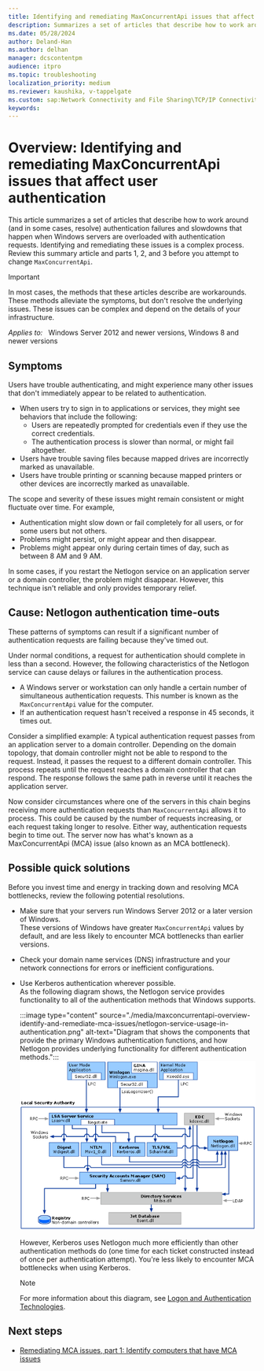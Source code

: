 ```yaml
---
title: Identifying and remediating MaxConcurrentApi issues that affect user authentication
description: Summarizes a set of articles that describe how to work around (and in some cases, resolve) authentication failures and slowdowns that happen when Windows servers are overloaded with authentication requests.
ms.date: 05/28/2024
author: Deland-Han
ms.author: delhan
manager: dcscontentpm
audience: itpro
ms.topic: troubleshooting
localization_priority: medium
ms.reviewer: kaushika, v-tappelgate
ms.custom: sap:Network Connectivity and File Sharing\TCP/IP Connectivity (TCP Protocol, NLA, WinHTTP), csstroubleshoot
keywords: 
---
```


# Overview: Identifying and remediating MaxConcurrentApi issues that affect user authentication

This article summarizes a set of articles that describe how to work around (and in some cases, resolve) authentication failures and slowdowns that happen when Windows servers are overloaded with authentication requests. Identifying and remediating these issues is a complex process. Review this summary article and parts 1, 2, and 3 before you attempt to change `MaxConcurrentApi`.

> [!IMPORTANT]  
> In most cases, the methods that these articles describe are workarounds. These methods alleviate the symptoms, but don't resolve the underlying issues. These issues can be complex and depend on the details of your infrastructure.

_Applies to:_ &nbsp; Windows Server 2012 and newer versions, Windows 8 and newer versions

## Symptoms

Users have trouble authenticating, and might experience many other issues that don't immediately appear to be related to authentication.

- When users try to sign in to applications or services, they might see behaviors that include the following:
  - Users are repeatedly prompted for credentials even if they use the correct credentials.
  - The authentication process is slower than normal, or might fail altogether.
- Users have trouble saving files because mapped drives are incorrectly marked as unavailable.
- Users have trouble printing or scanning because mapped printers or other devices are incorrectly marked as unavailable.

The scope and severity of these issues might remain consistent or might fluctuate over time. For example,

- Authentication might slow down or fail completely for all users, or for some users but not others.
- Problems might persist, or might appear and then disappear.
- Problems might appear only during certain times of day, such as between 8 AM and 9 AM.

In some cases, if you restart the Netlogon service on an application server or a domain controller, the problem might disappear. However, this technique isn't reliable and only provides temporary relief.

## Cause: Netlogon authentication time-outs

These patterns of symptoms can result if a significant number of authentication requests are failing because they've timed out.

Under normal conditions, a request for authentication should complete in less than a second. However, the following characteristics of the Netlogon service can cause delays or failures in the authentication process.

- A Windows server or workstation can only handle a certain number of simultaneous authentication requests. This number is known as the `MaxConcurrentApi` value for the computer.
- If an authentication request hasn't received a response in 45 seconds, it times out.

Consider a simplified example: A typical authentication request passes from an application server to a domain controller. Depending on the domain topology, that domain controller might not be able to respond to the request. Instead, it passes the request to a different domain controller. This process repeats until the request reaches a domain controller that can respond. The response follows the same path in reverse until it reaches the application server.

Now consider circumstances where one of the servers in this chain begins receiving more authentication requests than `MaxConcurrentApi` allows it to process. This could be caused by the number of requests increasing, or each request taking longer to resolve. Either way, authentication requests begin to time out. The server now has what's known as a MaxConcurrentApi (MCA) issue (also known as an MCA bottleneck).

## Possible quick solutions

Before you invest time and energy in tracking down and resolving MCA bottlenecks, review the following potential resolutions.

- Make sure that your servers run Windows Server 2012 or a later version of Windows.  
  These versions of Windows have greater `MaxConcurrentApi` values by default, and are less likely to encounter MCA bottlenecks than earlier versions.
- Check your domain name services (DNS) infrastructure and your network connections for errors or inefficient configurations.  
- Use Kerberos authentication wherever possible.  
  As the following diagram shows, the Netlogon service provides functionality to all of the authentication methods that Windows supports.  

  :::image type="content" source="./media/maxconcurrentapi-overview-identify-and-remediate-mca-issues/netlogon-service-usage-in-authentication.png" alt-text="Diagram that shows the components that provide the primary Windows authentication functions, and how Netlogon provides underlying functionality for different authentication methods.":::
  ![Diagram that shows the components that provide the primary Windows authentication functions, and how Netlogon provides underlying functionality for different authentication methods](./media/maxconcurrentapi-overview-identify-and-remediate-mca-issues/netlogon-service-usage-in-authentication.png)

  However, Kerberos uses Netlogon much more efficiently than other authentication methods do (one time for each ticket constructed instead of once per authentication attempt). You're less likely to encounter MCA bottlenecks when using Kerberos.
  > [!NOTE]  
  > For more information about this diagram, see [Logon and Authentication Technologies](/previous-versions/windows/it-pro/windows-server-2003/cc780455(v=ws.10)).

## Next steps

- [Remediating MCA issues, part 1: Identify computers that have MCA issues](maxconcurrentapi-1-identify-computers-that-have-mca-issues.md)
